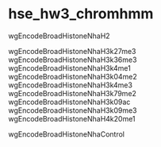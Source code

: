 # hse_hw3_chromhmm

wgEncodeBroadHistoneNhaH2

wgEncodeBroadHistoneNhaH3k27me3
wgEncodeBroadHistoneNhaH3k36me3
wgEncodeBroadHistoneNhaH3k4me1
wgEncodeBroadHistoneNhaH3k04me2
wgEncodeBroadHistoneNhaH3k4me3
wgEncodeBroadHistoneNhaH3k79me2
wgEncodeBroadHistoneNhaH3k09ac
wgEncodeBroadHistoneNhaH3k09me3
wgEncodeBroadHistoneNhaH4k20me1

wgEncodeBroadHistoneNhaControl

